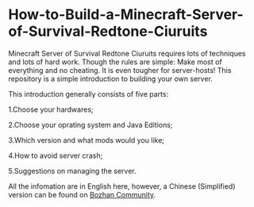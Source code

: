 # How-to-Build-a-Minecraft-Server-of-Survival-Redtone-Ciuruits

Minecraft Server of Survival Redtone Ciuruits requires lots of techniques and lots of hard work. Though the rules are simple: Make most of everything and no cheating. It is even tougher for server-hosts! This repository is a simple introduction to building your own server.

This introduction generally consists of five parts:

1.Choose your hardwares;

2.Choose your oprating system and Java Editions;

3.Which version and what mods would you like;

4.How to avoid server crash;

5.Suggestions on managing the server.

All the infomation are in English here, however, a Chinese (Simplified) version can be found on [Bozhan Community](https://community.bozhan.xyz).
